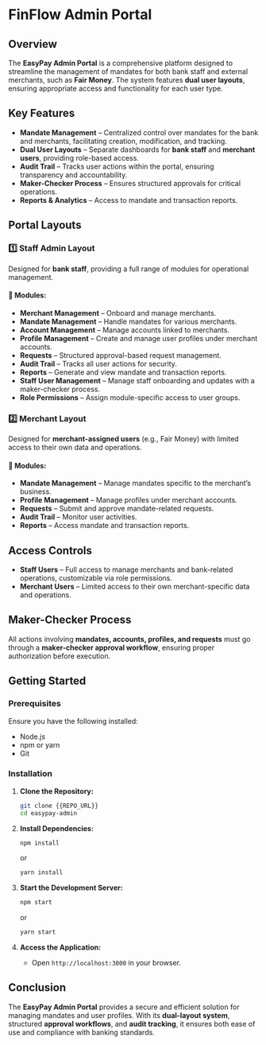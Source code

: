 # FinFlow Admin Portal

## Overview

The **EasyPay Admin Portal** is a comprehensive platform designed to streamline the management of mandates for both bank staff and external merchants, such as **Fair Money**. The system features **dual user layouts**, ensuring appropriate access and functionality for each user type.

## Key Features

- **Mandate Management** – Centralized control over mandates for the bank and merchants, facilitating creation, modification, and tracking.
- **Dual User Layouts** – Separate dashboards for **bank staff** and **merchant users**, providing role-based access.
- **Audit Trail** – Tracks user actions within the portal, ensuring transparency and accountability.
- **Maker-Checker Process** – Ensures structured approvals for critical operations.
- **Reports & Analytics** – Access to mandate and transaction reports.

## Portal Layouts

### 1️⃣ Staff Admin Layout

Designed for **bank staff**, providing a full range of modules for operational management.

#### 🔹 Modules:

- **Merchant Management** – Onboard and manage merchants.
- **Mandate Management** – Handle mandates for various merchants.
- **Account Management** – Manage accounts linked to merchants.
- **Profile Management** – Create and manage user profiles under merchant accounts.
- **Requests** – Structured approval-based request management.
- **Audit Trail** – Tracks all user actions for security.
- **Reports** – Generate and view mandate and transaction reports.
- **Staff User Management** – Manage staff onboarding and updates with a maker-checker process.
- **Role Permissions** – Assign module-specific access to user groups.

### 2️⃣ Merchant Layout

Designed for **merchant-assigned users** (e.g., Fair Money) with limited access to their own data and operations.

#### 🔹 Modules:

- **Mandate Management** – Manage mandates specific to the merchant’s business.
- **Profile Management** – Manage profiles under merchant accounts.
- **Requests** – Submit and approve mandate-related requests.
- **Audit Trail** – Monitor user activities.
- **Reports** – Access mandate and transaction reports.

## Access Controls

- **Staff Users** – Full access to manage merchants and bank-related operations, customizable via role permissions.
- **Merchant Users** – Limited access to their own merchant-specific data and operations.

## Maker-Checker Process

All actions involving **mandates, accounts, profiles, and requests** must go through a **maker-checker approval workflow**, ensuring proper authorization before execution.

## Getting Started

### Prerequisites
Ensure you have the following installed:
- Node.js
- npm or yarn
- Git

### Installation
1. **Clone the Repository:**
   ```sh
   git clone {{REPO_URL}}
   cd easypay-admin
   ```

2. **Install Dependencies:**
   ```sh
   npm install
   ```
   or
   ```sh
   yarn install
   ```

3. **Start the Development Server:**
   ```sh
   npm start
   ```
   or
   ```sh
   yarn start
   ```

4. **Access the Application:**
   - Open `http://localhost:3000` in your browser.

## Conclusion

The **EasyPay Admin Portal** provides a secure and efficient solution for managing mandates and user profiles. With its **dual-layout system**, structured **approval workflows**, and **audit tracking**, it ensures both ease of use and compliance with banking standards.

